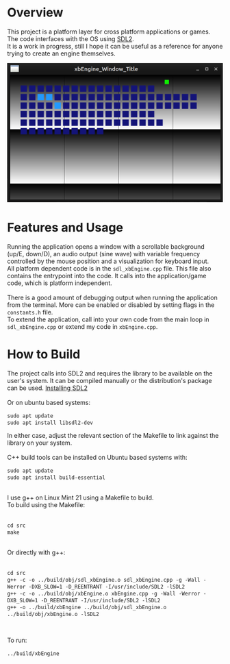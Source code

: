 # Overview

This project is a platform layer for cross platform applications or games. <br>
The code interfaces with the OS using [SDL2](https://wiki.libsdl.org/SDL2/FrontPage). <br>
It is a work in progress, still I hope it can be useful as a reference for anyone trying to create an engine themselves. <br>

![xbEngine](./xbEngineImg01.png)


# Features and Usage
Running the application opens a window with a scrollable background (up/E, down/D), an audio output (sine wave) with variable frequency controlled by the mouse position and a visualization for keyboard input. <br>
All platform dependent code is in the `sdl_xbEngine.cpp` file. This file also contains the entrypoint into the code. It calls into the application/game code, which is platform independent. <br>
<br>
There is a good amount of debugging output when running the application from the terminal. More can be enabled or disabled by setting flags in the `constants.h` file. <br>
To extend the application, call into your own code from the main loop in `sdl_xbEngine.cpp` or extend my code in `xbEngine.cpp`. <br>


# How to Build
The project calls into SDL2 and requires the library to be available on the user's system. It can be compiled manually or the distribution's package can be used. [Installing SDL2](https://wiki.libsdl.org/SDL2/Installation) <br>
<br>
Or on ubuntu based systems: <br>

```
sudo apt update
sudo apt install libsdl2-dev
```

In either case, adjust the relevant section of the Makefile to link against the library on your system. <br>
<br>
C++ build tools can be installed on Ubuntu based systems with: <br>

```
sudo apt update
sudo apt install build-essential
```

<br>
I use g++ on Linux Mint 21 using a Makefile to build. <br>
To build using the Makefile: <br>
<br>

```
cd src
make
```

<br>
Or directly with g++: <br>
<br>

```
cd src
g++ -c -o ../build/obj/sdl_xbEngine.o sdl_xbEngine.cpp -g -Wall -Werror -DXB_SLOW=1 -D_REENTRANT -I/usr/include/SDL2 -lSDL2
g++ -c -o ../build/obj/xbEngine.o xbEngine.cpp -g -Wall -Werror -DXB_SLOW=1 -D_REENTRANT -I/usr/include/SDL2 -lSDL2
g++ -o ../build/xbEngine ../build/obj/sdl_xbEngine.o ../build/obj/xbEngine.o -lSDL2
```

<br>

To run: <br>

```
../build/xbEngine
```

<br>
